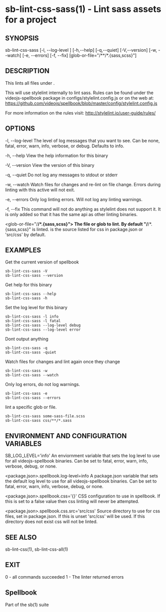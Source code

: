 # sb-lint-css-sass(1) - Lint sass assets for a project

## SYNOPSIS

  sb-lint-css-sass [-l, --log-level <level>] [-h,--help] [-q,--quiet] [-V,--version]
                   [-w, --watch] [-e, --errors] [-f, --fix] [glob-or-file="<css-src>/**/*.{sass,scss}"]

## DESCRIPTION

  This lints all files under <glob-or-file>.

  This will use stylelint internally to lint sass. Rules can be found under the videojs-spellbook
  package in configs/stylelint.config.js or on the web at:
  https://github.com/videojs/spellbook/blob/master/config/stylelint.config.js

  For more information on the rules visit:
  http://stylelint.io/user-guide/rules/

## OPTIONS

  -l, --log-level <level>
    The level of log messages that you want to see. Can be none, fatal, error,
    warn, info, verbose, or debug. Defaults to info.

  -h, --help
    View the help information for this binary

  -V, --version
    View the version of this binary

  -q, --quiet
    Do not log any messages to stdout or stderr

  -w, --watch
    Watch files for changes and re-lint on file change.
    Errors during linting with this active will not exit.

  -e, --errors
    Only log linting errors. Will not log any linting warnings.

  -f, --fix
    This command will not do anything as stylelint does not support it. It is only added so that
    it has the same api as other linting binaries.

  <glob-or-file="<css-src>/**/*.{sass,scss}">
    The file or glob to lint. By default "<css-src>/**/*.{sass,scss}" is linted. <css-src> is the
    source listed for css in package.json or 'src/css' by default.

## EXAMPLES

  Get the current version of spellbook

    sb-lint-css-sass -V
    sb-lint-css-sass --version

  Get help for this binary

    sb-lint-css-sass --help
    sb-lint-css-sass -h

  Set the log level for this binary

    sb-lint-css-sass -l info
    sb-lint-css-sass -l fatal
    sb-lint-css-sass --log-level debug
    sb-lint-css-sass --log-level error

  Dont output anything

    sb-lint-css-sass -q
    sb-lint-css-sass -quiet

  Watch files for changes and lint again once they change

    sb-lint-css-sass -w
    sb-lint-css-sass --watch

  Only log errors, do not log warnings.

    sb-lint-css-sass -e
    sb-lint-css-sass --errors

  lint a specific glob or file.

    sb-lint-css-sass some-sass-file.scss
    sb-lint-css-sass css/**/*.sass

## ENVIRONMENT AND CONFIGURATION VARIABLES

  SB_LOG_LEVEL='info'
    An enviornment variable that sets the log level to use for all videojs-spellbook
    binaries. Can be set to fatal, error, warn, info, verbose, debug, or none.

  <package.json>.spellbook.log-level=info
    A package.json variable that sets the default log level to use for all videojs-spellbook
    binaries. Can be set to fatal, error, warn, info, verbose, debug, or none.

  <package.json>.spellbook.css='{}'
    CSS configuration to use in spellbook. If this is set to a false value then css
    linting will never be attempted.

  <package.json>.spellbook.css.src='src/css'
    Source directory to use for css files, set in package.json. If this is unset
    'src/css' will be used. If this directory does not exist css will not be linted.

## SEE ALSO

  sb-lint-css(1), sb-lint-css-all(1)

## EXIT

  0 - all commands succeeded
  1 - The linter returned errors

## Spellbook

  Part of the sb(1) suite
